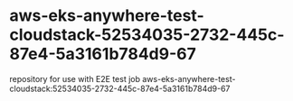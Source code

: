 # aws-eks-anywhere-test-cloudstack-52534035-2732-445c-87e4-5a3161b784d9-67
repository for use with E2E test job aws-eks-anywhere-test-cloudstack:52534035-2732-445c-87e4-5a3161b784d9-67
